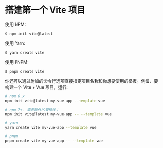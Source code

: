 # 搭建第一个 Vite 项目

使用 NPM:

```shell
$ npm init vite@latest
```

使用 Yarn:

```shell
$ yarn create vite
```

使用 PNPM:

```shell
$ pnpm create vite
```

你还可以通过附加的命令行选项直接指定项目名称和你想要使用的模板。例如，要构建一个 Vite + Vue 项目，运行:

```sh
# npm 6.x
npm init vite@latest my-vue-app --template vue

# npm 7+, 需要额外的双横线：
npm init vite@latest my-vue-app -- --template vue

# yarn
yarn create vite my-vue-app --template vue

# pnpm
pnpm create vite my-vue-app -- --template vue
```
